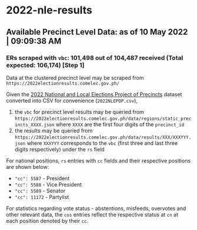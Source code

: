 # 2022-nle-results
## Available Precinct Level Data: as of 10 May 2022 | 09:09:38 AM
### ERs scraped with `vbc`: 101,498 out of 104,487 received (Total expected: 106,174) [Step 1]


Data at the clustered precinct level may be scraped from `https://2022electionresults.comelec.gov.ph/`

Given the [2022 National and Local Elections Project of Precincts](https://comelec.gov.ph/index.html?r=2022NLE/ProjectOfPrecincts) dataset converted into CSV for convenience (`2022NLEPOP.csv`),
1. the `vbc` for precinct level results may be queried from `https://2022electionresults.comelec.gov.ph/data/regions/static_precincts_XXXX.json` where `XXXX` are the first four digits of the `precinct_id`
2. the results may be queried from `https://2022electionresults.comelec.gov.ph/data/results/XXX/XXXYYY.json` where `XXXYYY` corresponds to the `vbc` (first three and last three digits respectively) under the `rs` field

For national positions, `rs` entries with `cc` fields and their respective positions are shown below:
- `"cc": 5587` - President
- `"cc": 5588` - Vice President
- `"cc": 5589` - Senator
- `"cc": 11172` - Partylist

For statistics regarding vote status - abstentions, misfeeds, overvotes and other relevant data, the `cos` entries reflect the respective status at `cn` at each position denoted by their `cc`.
